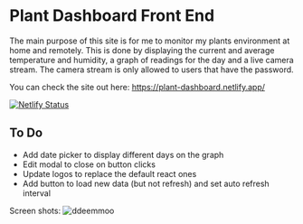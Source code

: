 # Plant Dashboard Front End

The main purpose of this site is for me to monitor my plants environment at home and remotely. This is done by displaying the current and average temperature and humidity, a graph of readings for the day and a live camera stream. The camera stream is only allowed to users that have the password. 

You can check the site out here: https://plant-dashboard.netlify.app/

[![Netlify Status](https://api.netlify.com/api/v1/badges/f314de0f-ce32-4af9-8b33-940b44c41d69/deploy-status)](https://app.netlify.com/sites/plant-dashboard/deploys)

## To Do
 - Add date picker to display different days on the graph
 - Edit modal to close on button clicks
 - Update logos to replace the default react ones
 - Add button to load new data (but not refresh) and set auto refresh interval

Screen shots: 
![ddeemmoo](https://user-images.githubusercontent.com/34038688/109585293-3b811180-7ad1-11eb-86b3-b6bddba92d9a.gif)



